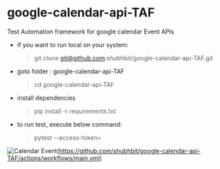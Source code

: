 # google-calendar-api-TAF
Test Automation framework for google calendar Event APIs

- if you want to run local on your system:
  > git clone git@github.com:shubhbit/google-calendar-api-TAF.git
- goto folder : google-calendar-api-TAF
  > cd google-calendar-api-TAF
- install dependencies 
  > pip install -r requirements.txt
- to run test, execute below command:
  > pytest --access-token=<access-token>
  

![Calendar Event](https://github.com/shubhbit/google-calendar-api-TAF/actions/workflows/main.yml/badge.svg)(https://github.com/shubhbit/google-calendar-api-TAF/actions/workflows/main.yml)